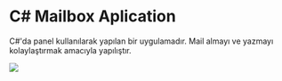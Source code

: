 # C# Mailbox Aplication

C#'da panel kullanılarak yapılan bir uygulamadır. Mail almayı ve yazmayı kolaylaştırmak amacıyla yapılıştır.

<img src="https://github.com/Oyuasx/Mailbox/blob/master/İmages/mailbox.jpg">

